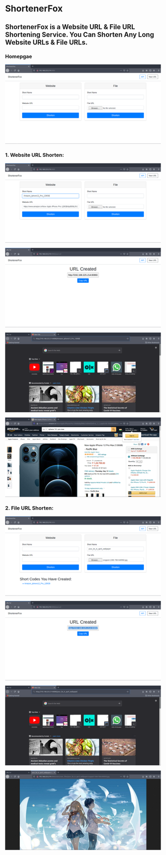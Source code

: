 # ShortenerFox

<h2>ShortenerFox is a Website URL & File URL Shortening Service.
You Can Shorten Any Long Website URLs & File URLs.</h2>

<h3>Homepgae</h3>

![Screenshot](/screenshots/home_page.png)

<h3>1. Website URL Shorten:</h3>

![Screenshot](/screenshots/website_url_shorten/website_url_shorten.png)

![Screenshot](/screenshots/website_url_shorten/website_url_shoten_link.png)

![Screenshot](/screenshots/website_url_shorten/copy_paste_shorten_link.png)

![Screenshot](/screenshots/website_url_shorten/actual_long_link.png)

<h3>2. File URL Shorten:</h3>

![Screenshot](/screenshots/file_url_shorten/file_url_shorten.png)

![Screenshot](/screenshots/file_url_shorten/shorten_link_file.png)

![Screenshot](/screenshots/file_url_shorten/copy_paste_shorten_file_url.png)

![Screenshot](/screenshots/file_url_shorten/actual_long_file_url.png)
